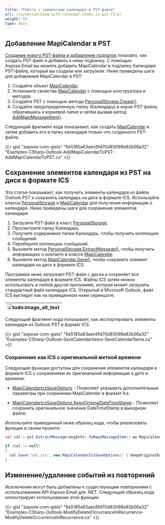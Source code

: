 ```yaml
---
title: "Работа с элементами календаря в PST-файле"
url: /ru/net/working-with-calendar-items-in-pst-file/
weight: 50
type: docs
---
```



## **Добавление MapiCalendar в PST**

[Создание нового PST-файла и добавление подпапок](https://docs.aspose.com/email/ru/net/create-new-pst-add-sub-folders-and-messages/#creating-a-new-pst-file-and-add-subfolders) показало, как создать PST-файл и добавить к нему подпапку. С помощью Aspose.Email вы можете добавить MapiCalendar в подпапку Календаря PST-файла, который вы создали или загрузили. Ниже приведены шаги для добавления MapiCalendar в PST:

1. Создайте объект [MapiCalendar](https://reference.aspose.com/email/net/aspose.email.mapi/mapicalendar/).
2. Установите свойства [MapiCalendar](https://reference.aspose.com/email/net/aspose.email.mapi/mapicalendar/) с помощью конструктора и методов.
3. Создайте PST с помощью метода [PersonalStorage.Create()](https://reference.aspose.com/email/net/aspose.email.storage.pst/personalstorage/create/#create/).
4. Создайте предопределенную папку (Календарь) в корне PST-файла, обратившись к корневой папке и затем вызвав метод [AddMapiMessageItem()](https://reference.aspose.com/email/net/aspose.email.storage.pst/folderinfo/addmapimessageitem/#addmapimessageitem).

Следующий фрагмент кода показывает, как создать [MapiCalendar](https://reference.aspose.com/email/net/aspose.email.mapi/mapicalendar/) и затем добавить его в папку календаря только что созданного PST-файла.

{{< gist "aspose-com-gists" "6e5185a63aec6fd70d83098e82b06a32" "Examples-CSharp-Outlook-AddMapiCalendarToPST-AddMapiCalendarToPST.cs" >}}

## **Сохранение элементов календаря из PST на диск в формате ICS**

Эта статья показывает, как получить элементы календаря из файла Outlook PST и сохранить календарь на диск в формате ICS. Используйте классы [PersonalStorage](https://reference.aspose.com/email/net/aspose.email.storage.pst/personalstorage/) и [MapiCalendar](https://reference.aspose.com/email/net/aspose.email.mapi/mapicalendar/) для получения информации о календаре. Ниже приведены шаги для сохранения элементов календаря:

1. Загрузите PST-файл в класс [PersonalStorage](https://reference.aspose.com/email/net/aspose.email.storage.pst/personalstorage/).
1. Просмотрите папку Календарь.
1. Получите содержимое папки Календарь, чтобы получить коллекцию сообщений.
1. Переберите коллекцию сообщений.
1. Вызовите метод [PersonalStorage.ExtractMessage()](https://reference.aspose.com/email/net/aspose.email.storage.pst/personalstorage/extractmessage/#extractmessage/), чтобы получить информацию о контакте в классе [MapiCalendar](https://reference.aspose.com/email/net/aspose.email.mapi/mapicalendar/).
1. Вызовите метод [MapiCalendar.Save()](https://reference.aspose.com/email/net/aspose.email.mapi/mapicalendar/save/#save/), чтобы сохранить элемент календаря на диск в формате ICS.

Программа ниже загружает PST-файл с диска и сохраняет все элементы календаря в формате ICS. Файлы ICS затем можно использовать в любой другой программе, которая может загрузить стандартный файл календаря ICS. Открытый в Microsoft Outlook, файл ICS выглядит как на приведенном ниже скриншоте.

|![todo:image_alt_text](working-with-calendar-items-in-pst-file_1.png)|
| :- |
Следующий фрагмент кода показывает, как экспортировать элементы календаря из Outlook PST в формат ICS.

{{< gist "aspose-com-gists" "6e5185a63aec6fd70d83098e82b06a32" "Examples-CSharp-Outlook-SaveCalendarItems-SaveCalendarItems.cs" >}}

### **Сохранение как ICS с оригинальной меткой времени**

Следующие функции доступны для сохранения элементов календаря в формате ICS с сохранением их оригинальной информации о дате и времени:

- [MapiCalendarIcsSaveOptions](https://reference.aspose.com/email/net/aspose.email.mapi/mapicalendaricssaveoptions/) - Позволяет указывать дополнительные параметры при сохранении MapiCalendar в формат Ics. 

- [MapiCalendarIcsSaveOptions.KeepOriginalDateTimeStamp](https://reference.aspose.com/email/net/aspose.email.mapi/mapicalendaricssaveoptions/keeporiginaldatetimestamp/) - Позволяет сохранить оригинальное значение DateTimeStamp в выходном файле.

Используйте приведенный ниже образец кода, чтобы реализовать функции в своем проекте:

```cs
var cal = pst.ExtractMessage(msgInfo).ToMapiMessageItem() as MapiCalendar;

if (cal != null)
{
  cal.Save("cal.ics", new MapiCalendarIcsSaveOptions() { KeepOriginalDateTimeStamp = true});
}
```

## **Изменение/удаление событий из повторений**

Исключения могут быть добавлены к существующим повторениям с использованием API Aspose.Email для .NET. Следующий образец кода иллюстрирует использование этой функции.

{{< gist "aspose-com-gists" "6e5185a63aec6fd70d83098e82b06a32" "Examples-CSharp-Outlook-ModifyDeleteOccurrenceInRecurrence-ModifyDeleteOccurrenceInRecurrence.cs" >}}